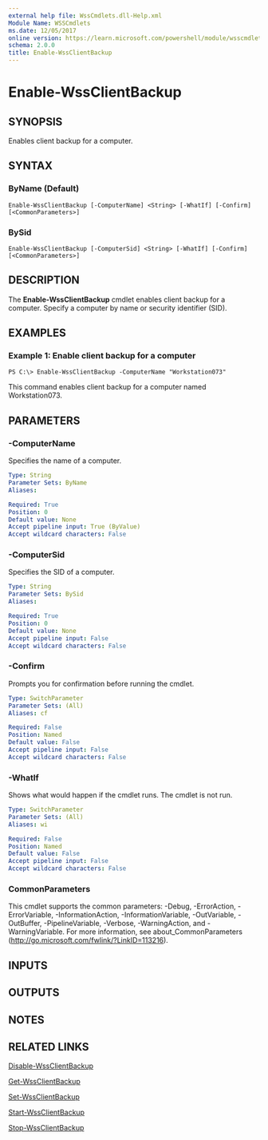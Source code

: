 ```yaml
---
external help file: WssCmdlets.dll-Help.xml
Module Name: WSSCmdlets
ms.date: 12/05/2017
online version: https://learn.microsoft.com/powershell/module/wsscmdlets/enable-wssclientbackup?view=windowsserver2012r2-ps&wt.mc_id=ps-gethelp
schema: 2.0.0
title: Enable-WssClientBackup
---
```


# Enable-WssClientBackup

## SYNOPSIS
Enables client backup for a computer.

## SYNTAX

### ByName (Default)
```
Enable-WssClientBackup [-ComputerName] <String> [-WhatIf] [-Confirm] [<CommonParameters>]
```

### BySid
```
Enable-WssClientBackup [-ComputerSid] <String> [-WhatIf] [-Confirm] [<CommonParameters>]
```

## DESCRIPTION
The **Enable-WssClientBackup** cmdlet enables client backup for a computer.
Specify a computer by name or security identifier (SID).

## EXAMPLES

### Example 1: Enable client backup for a computer
```
PS C:\> Enable-WssClientBackup -ComputerName "Workstation073"
```

This command enables client backup for a computer named Workstation073.

## PARAMETERS

### -ComputerName
Specifies the name of a computer.

```yaml
Type: String
Parameter Sets: ByName
Aliases: 

Required: True
Position: 0
Default value: None
Accept pipeline input: True (ByValue)
Accept wildcard characters: False
```

### -ComputerSid
Specifies the SID of a computer.

```yaml
Type: String
Parameter Sets: BySid
Aliases: 

Required: True
Position: 0
Default value: None
Accept pipeline input: False
Accept wildcard characters: False
```

### -Confirm
Prompts you for confirmation before running the cmdlet.

```yaml
Type: SwitchParameter
Parameter Sets: (All)
Aliases: cf

Required: False
Position: Named
Default value: False
Accept pipeline input: False
Accept wildcard characters: False
```

### -WhatIf
Shows what would happen if the cmdlet runs.
The cmdlet is not run.

```yaml
Type: SwitchParameter
Parameter Sets: (All)
Aliases: wi

Required: False
Position: Named
Default value: False
Accept pipeline input: False
Accept wildcard characters: False
```

### CommonParameters
This cmdlet supports the common parameters: -Debug, -ErrorAction, -ErrorVariable, -InformationAction, -InformationVariable, -OutVariable, -OutBuffer, -PipelineVariable, -Verbose, -WarningAction, and -WarningVariable. For more information, see about_CommonParameters (http://go.microsoft.com/fwlink/?LinkID=113216).

## INPUTS

## OUTPUTS

## NOTES

## RELATED LINKS

[Disable-WssClientBackup](./Disable-WssClientBackup.md)

[Get-WssClientBackup](./Get-WssClientBackup.md)

[Set-WssClientBackup](./Set-WssClientBackup.md)

[Start-WssClientBackup](./Start-WssClientBackup.md)

[Stop-WssClientBackup](./Stop-WssClientBackup.md)

